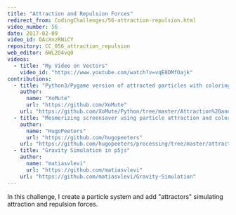 ```yaml
---
title: "Attraction and Repulsion Forces"
redirect_from: CodingChallenges/56-attraction-repulsion.html
video_number: 56
date: 2017-02-09
video_id: OAcXnzRNiCY
repository: CC_056_attraction_repulsion
web_editor: 6WL2O4vq0
videos:
  - title: "My Video on Vectors"
    video_id: "https://www.youtube.com/watch?v=vqE8DMfOajk"
contributions:
  - title: "Python3/Pygame version of attracted particles with coloring"
    author:
      name: "XoMute"
      url: "https://github.com/XoMute"
    url: "https://github.com/XoMute/Python/tree/master/Attraction%20and%20Repulsion%20Forces"
  - title: "Mesmerizing screensaver using particle attraction and coloring"
    author:
      name: "HugoPeeters"
      url: "https://github.com/hugopeeters"
    url: "https://github.com/hugopeeters/processing/tree/master/attraction"
  - title: "Gravity Simulation in p5js"
    author:
      name: "matiasvlevi"
      url: "https://github.com/matiasvlevi"
    url: "https://github.com/matiasvlevi/Gravity-Simulation"
---
```


In this challenge, I create a particle system and add "attractors" simulating attraction and repulsion forces.
